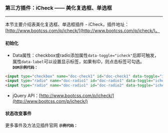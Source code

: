 ### 第三方插件：iCheck —— 美化复选框、单选框
***
本节主要介绍表美化复选框、单选框插件 - iCheck，插件地址：[http://www.bootcss.com/p/icheck/](http://www.bootcss.com/p/icheck/)。
#### 初始化
* Data属性：checkbox或radio添加属性`data-toggle="icheck"`后即可触发，属性`data-label`可以设置显示标签，如果有ID，则点击标签可勾选。<br>
**`DOM示例代码：`**
```html
<input type="checkbox" name="doc-check1" id="doc-check1" data-toggle="icheck" data-label="我是一个复选框">
<input type="radio" name="doc-radio1" id="doc-radio1" data-toggle="icheck" data-label="单选1">
<input type="radio" name="doc-radio1" id="doc-radio2" data-toggle="icheck" data-label="单选2">
```
* jQuery API：[http://www.bootcss.com/p/icheck/](http://www.bootcss.com/p/icheck/)
#### 状态改变事件
更多事件及方法见插件官网
**`示例代码：`**
            <script type="text/javascript">
                $('input[name="doc-check-t"]').on('ifChanged', function(e) {
                    var checked = $(this).is(':checked'), val = $(this).val()
                    
                    if (checked)
                        $(this).alertmsg('info', '你选择了'+ val)
                    else
                        $(this).alertmsg('info', '你取消了'+ val)
                })
            </script>
            <input type="checkbox" name="doc-check-t" id="doc-check-t1" value="1000" data-toggle="icheck" data-label="1000">
            <input type="checkbox" name="doc-check-t" id="doc-check-t2" value="2000" data-toggle="icheck" data-label="2000">
            <input type="checkbox" name="doc-check-t" id="doc-check-t3" value="3000" data-toggle="icheck" data-label="3000">
            <input type="checkbox" name="doc-check-t" id="doc-check-t4" value="4000" data-toggle="icheck" data-label="4000">
            <input type="checkbox" name="doc-check-t" id="doc-check-t5" value="5000" data-toggle="icheck" data-label="5000">
        </pre>
    </div>
</div>
<div class="bjui-pageFooter">
    <ul>
        <li><button type="button" class="btn-close" data-icon="close">关闭</button></li>
    </ul>
</div>

